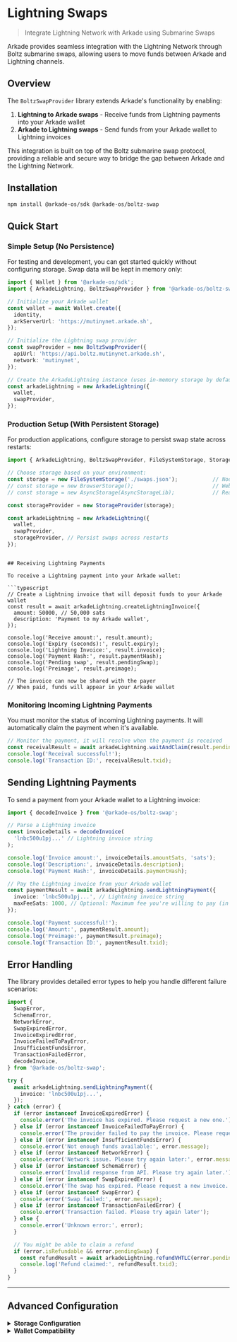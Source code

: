 # Lightning Swaps

> Integrate Lightning Network with Arkade using Submarine Swaps

Arkade provides seamless integration with the Lightning Network through Boltz submarine swaps, allowing users to move funds between Arkade and Lightning channels.

## Overview

The `BoltzSwapProvider` library extends Arkade's functionality by enabling:

1. **Lightning to Arkade swaps** - Receive funds from Lightning payments into your Arkade wallet
2. **Arkade to Lightning swaps** - Send funds from your Arkade wallet to Lightning invoices

This integration is built on top of the Boltz submarine swap protocol, providing a reliable and secure way to bridge the gap between Arkade and the Lightning Network.

## Installation

```bash
npm install @arkade-os/sdk @arkade-os/boltz-swap
```

## Quick Start

### Simple Setup (No Persistence)

For testing and development, you can get started quickly without configuring storage. Swap data will be kept in memory only:

```typescript
import { Wallet } from '@arkade-os/sdk';
import { ArkadeLightning, BoltzSwapProvider } from '@arkade-os/boltz-swap';

// Initialize your Arkade wallet
const wallet = await Wallet.create({
  identity,
  arkServerUrl: 'https://mutinynet.arkade.sh',
});

// Initialize the Lightning swap provider
const swapProvider = new BoltzSwapProvider({
  apiUrl: 'https://api.boltz.mutinynet.arkade.sh',
  network: 'mutinynet',
});

// Create the ArkadeLightning instance (uses in-memory storage by default)
const arkadeLightning = new ArkadeLightning({
  wallet,
  swapProvider,
});
```

### Production Setup (With Persistent Storage)

For production applications, configure storage to persist swap state across restarts:

```typescript
import { ArkadeLightning, BoltzSwapProvider, FileSystemStorage, StorageProvider } from '@arkade-os/boltz-swap';

// Choose storage based on your environment:
const storage = new FileSystemStorage('./swaps.json');           // Node.js
// const storage = new BrowserStorage();                         // Web browsers  
// const storage = new AsyncStorage(AsyncStorageLib);            // React Native

const storageProvider = new StorageProvider(storage);

const arkadeLightning = new ArkadeLightning({
  wallet,
  swapProvider,
  storageProvider, // Persist swaps across restarts
});
```

```

## Receiving Lightning Payments

To receive a Lightning payment into your Arkade wallet:

```typescript
// Create a Lightning invoice that will deposit funds to your Arkade wallet
const result = await arkadeLightning.createLightningInvoice({
  amount: 50000, // 50,000 sats
  description: 'Payment to my Arkade wallet',
});

console.log('Receive amount:', result.amount);
console.log('Expiry (seconds):', result.expiry);
console.log('Lightning Invoice:', result.invoice);
console.log('Payment Hash:', result.paymentHash);
console.log('Pending swap', result.pendingSwap);
console.log('Preimage', result.preimage);

// The invoice can now be shared with the payer
// When paid, funds will appear in your Arkade wallet
```

### Monitoring Incoming Lightning Payments

You must monitor the status of incoming Lightning payments.
It will automatically claim the payment when it's available.

```typescript
// Monitor the payment, it will resolve when the payment is received
const receivalResult = await arkadeLightning.waitAndClaim(result.pendingSwap);
console.log('Receival successful!');
console.log('Transaction ID:', receivalResult.txid);
```

## Sending Lightning Payments

To send a payment from your Arkade wallet to a Lightning invoice:

```typescript
import { decodeInvoice } from '@arkade-os/boltz-swap';

// Parse a Lightning invoice
const invoiceDetails = decodeInvoice(
  'lnbc500u1pj...' // Lightning invoice string
);

console.log('Invoice amount:', invoiceDetails.amountSats, 'sats');
console.log('Description:', invoiceDetails.description);
console.log('Payment Hash:', invoiceDetails.paymentHash);

// Pay the Lightning invoice from your Arkade wallet
const paymentResult = await arkadeLightning.sendLightningPayment({
  invoice: 'lnbc500u1pj...', // Lightning invoice string
  maxFeeSats: 1000, // Optional: Maximum fee you're willing to pay (in sats)
});

console.log('Payment successful!');
console.log('Amount:', paymentResult.amount);
console.log('Preimage:', paymentResult.preimage);
console.log('Transaction ID:', paymentResult.txid);
```

## Error Handling

The library provides detailed error types to help you handle different failure scenarios:

```typescript
import {
  SwapError,
  SchemaError,
  NetworkError,
  SwapExpiredError,
  InvoiceExpiredError,
  InvoiceFailedToPayError,
  InsufficientFundsError,
  TransactionFailedError,
  decodeInvoice,
} from '@arkade-os/boltz-swap';

try {
  await arkadeLightning.sendLightningPayment({
    invoice: 'lnbc500u1pj...',
  });
} catch (error) {
  if (error instanceof InvoiceExpiredError) {
    console.error('The invoice has expired. Please request a new one.');
  } else if (error instanceof InvoiceFailedToPayError) {
    console.error('The provider failed to pay the invoice. Please request a new one.');
  } else if (error instanceof InsufficientFundsError) {
    console.error('Not enough funds available:', error.message);
  } else if (error instanceof NetworkError) {
    console.error('Network issue. Please try again later:', error.message);
  } else if (error instanceof SchemaError) {
    console.error('Invalid response from API. Please try again later.');
  } else if (error instanceof SwapExpiredError) {
    console.error('The swap has expired. Please request a new invoice.');
  } else if (error instanceof SwapError) {
    console.error('Swap failed:', error.message);
  } else if (error instanceof TransactionFailedError) {
    console.error('Transaction failed. Please try again later');
  } else {
    console.error('Unknown error:', error);
  }

  // You might be able to claim a refund
  if (error.isRefundable && error.pendingSwap) {
    const refundResult = await arkadeLightning.refundVHTLC(error.pendingSwap);
    console.log('Refund claimed:', refundResult.txid);
  }
}
```

---

## Advanced Configuration

<details>
<summary><strong>Storage Configuration</strong></summary>

By default, this library uses in-memory storage (swaps are lost on restart). For production applications, you should configure persistent storage.

### Storage Implementations

The library provides three storage implementations for different environments:

#### File System Storage (Node.js)

For Node.js applications, use `FileSystemStorage` to persist swaps to a JSON file:

```typescript
import { ArkadeLightning, FileSystemStorage, StorageProvider } from '@arkade-os/boltz-swap';

// Create file system storage
const storage = new FileSystemStorage('./my-swaps.json');
const storageProvider = new StorageProvider(storage);

// Create ArkadeLightning instance with storage
const arkadeLightning = new ArkadeLightning({
  wallet,
  swapProvider,
  storageProvider,
});
```

#### Browser Storage (Web Applications)

For web applications, use `BrowserStorage` to persist swaps in localStorage:

```typescript
import { ArkadeLightning, BrowserStorage, StorageProvider } from '@arkade-os/boltz-swap';

// Create browser storage (uses localStorage)
const storage = new BrowserStorage();
const storageProvider = new StorageProvider(storage);

// Create ArkadeLightning instance with storage
const arkadeLightning = new ArkadeLightning({
  wallet,
  swapProvider,
  storageProvider,
});
```

#### React Native / Expo Storage

For React Native or Expo applications, use `AsyncStorage`. You'll need to install the AsyncStorage package:

```bash
npm install @react-native-async-storage/async-storage
```

```typescript
import AsyncStorageLib from '@react-native-async-storage/async-storage';
import { ArkadeLightning, AsyncStorage, StorageProvider } from '@arkade-os/boltz-swap';

// Create AsyncStorage instance
const storage = new AsyncStorage(AsyncStorageLib);
const storageProvider = new StorageProvider(storage);

// Create ArkadeLightning instance with storage
const arkadeLightning = new ArkadeLightning({
  wallet,
  swapProvider,
  storageProvider,
});
```

### Custom Storage Implementation

You can also create your own storage implementation by implementing the `Storage` interface:

```typescript
import { Storage } from '@arkade-os/boltz-swap';

class MyCustomStorage implements Storage {
  async getItem(key: string): Promise<string | null> {
    // Your implementation
  }
  
  async setItem(key: string, value: string): Promise<void> {
    // Your implementation
  }
  
  async removeItem(key: string): Promise<void> {
    // Your implementation
  }
  
  async clear(): Promise<void> {
    // Your implementation
  }
}

// Use your custom storage
const storage = new MyCustomStorage();
const storageProvider = new StorageProvider(storage);
const arkadeLightning = new ArkadeLightning({
  wallet,
  swapProvider,
  storageProvider,
});
```

### Accessing Stored Swaps

When storage is configured, you can access pending and completed swaps. **Note:** These methods are async because they interact with storage:

```typescript
// Get pending submarine swaps (Arkade → Lightning payments)
const pendingPaymentsToLightning = await arkadeLightning.getPendingSubmarineSwaps();

// Get pending reverse swaps (Lightning → Arkade payments)  
const pendingPaymentsFromLightning = await arkadeLightning.getPendingReverseSwaps();

// Get complete swap history (sorted by creation date)
const swapHistory = await arkadeLightning.getSwapHistory();

console.log('Pending Lightning payments:', pendingPaymentsToLightning);
console.log('Pending Arkade receipts:', pendingPaymentsFromLightning);
console.log('All swap history:', swapHistory);
```

### Storage Operations Are Async

**Important:** All operations that read from or write to storage are asynchronous.

</details>

<details>
<summary><strong>Wallet Compatibility</strong></summary>

This library supports both wallet interface patterns:

### Wallet (with optional nested identity and providers)

```typescript
import { Wallet } from '@arkade-os/sdk';

const wallet = await Wallet.create({
  identity,
  arkServerUrl: 'https://mutinynet.arkade.sh',
});

// Wallet may have built-in providers
const arkadeLightning = new ArkadeLightning({
  wallet,
  swapProvider,
  // arkProvider and indexerProvider can be provided here if wallet doesn't have them
  // storageProvider can be added for persistence
});
```

### ServiceWorkerWallet (legacy interface)

```typescript
import { RestArkProvider, RestIndexerProvider } from '@arkade-os/sdk';

// ServiceWorkerWallet has identity methods spread directly (no nested identity)
const serviceWorkerWallet = new ServiceWorkerWallet(serviceWorker);
await serviceWorkerWallet.init({
  privateKey: 'your_private_key_hex',
  arkServerUrl: 'https://ark.example.com'
});

// Must provide external providers for ServiceWorkerWallet (it doesn't have them)
const arkadeLightning = new ArkadeLightning({
  wallet: serviceWorkerWallet,
  arkProvider: new RestArkProvider('https://ark.example.com'),
  indexerProvider: new RestIndexerProvider('https://indexer.example.com'),
  swapProvider,
  // storageProvider can be added for persistence
});
```

</details>
